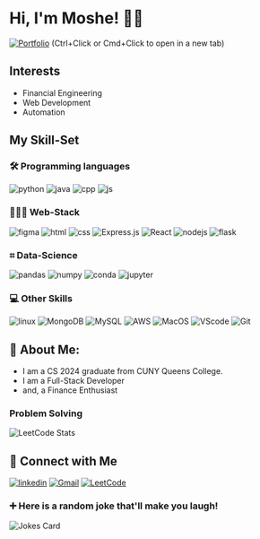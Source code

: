 # Hi, I'm Moshe! 👋🏻

[![Portfolio](https://img.shields.io/badge/🌟_My_Portfolio-FF6C37?style=for-the-badge&logo=netlify&logoColor=white)](https://roomfulmoshe.github.io/MoshePortfolio)
(Ctrl+Click or Cmd+Click to open in a new tab)

## Interests
  - Financial Engineering
  - Web Development
  - Automation

## My Skill-Set

### 🛠 Programming languages
![python](https://img.shields.io/badge/Python-FFD43B?style=for-the-badge&logo=python&logoColor=darkgreen)
![java](https://img.shields.io/badge/Java-ED8B00?style=for-the-badge&logo=openjdk&logoColor=white)
![cpp](https://img.shields.io/badge/C%2B%2B-00599C?style=for-the-badge&logo=c%2B%2B&logoColor=white)
![js](https://img.shields.io/badge/JavaScript-323330?style=for-the-badge&logo=javascript&logoColor=F7DF1E)

### 👨🏻‍💻 Web-Stack
![figma](https://img.shields.io/badge/Figma-F24E1E?style=for-the-badge&logo=figma&logoColor=white)
![html](https://img.shields.io/badge/HTML5-E34F26?style=for-the-badge&logo=html5&logoColor=white)
![css](	https://img.shields.io/badge/CSS3-1572B6?style=for-the-badge&logo=css3&logoColor=white)
![Express.js](https://img.shields.io/badge/express.js-%23404d59.svg?style=for-the-badge&logo=express&logoColor=%2361DAFB)
![React](https://img.shields.io/badge/react-%2320232a.svg?style=for-the-badge&logo=react&logoColor=%2361DAFB)
![nodejs](https://img.shields.io/badge/Node.js-339933?style=for-the-badge&logo=nodedotjs&logoColor=white)
![flask](https://img.shields.io/badge/Flask-000000?style=for-the-badge&logo=flask&logoColor=white)

### ⌗ Data-Science
![pandas](https://img.shields.io/badge/Pandas-2C2D72?style=for-the-badge&logo=pandas&logoColor=white)
![numpy](https://img.shields.io/badge/Numpy-777BB4?style=for-the-badge&logo=numpy&logoColor=white)
![conda](https://img.shields.io/badge/conda-342B029.svg?&style=for-the-badge&logo=anaconda&logoColor=white)
![jupyter](https://img.shields.io/badge/Jupyter-F37626.svg?&style=for-the-badge&logo=Jupyter&logoColor=white)

### 💻 Other Skills
![linux](	https://img.shields.io/badge/Linux-FCC624?style=for-the-badge&logo=linux&logoColor=black)
![MongoDB](https://img.shields.io/badge/MongoDB-%234ea94b.svg?style=for-the-badge&logo=mongodb&logoColor=white)
![MySQL](https://img.shields.io/badge/mysql-%2300f.svg?style=for-the-badge&logo=mysql&logoColor=white)
![AWS](https://img.shields.io/badge/Amazon_AWS-232F3E?style=for-the-badge&logo=amazon-aws&logoColor=white)
![MacOS](https://img.shields.io/badge/mac%20os-000000?style=for-the-badge&logo=apple&logoColor=white)
![VScode](https://img.shields.io/badge/Visual_Studio_Code-0078D4?style=for-the-badge&logo=visual%20studio%20code&logoColor=white)
![Git](https://img.shields.io/badge/GIT-E44C30?style=for-the-badge&logo=git&logoColor=white)
    
## 🚀 About Me:

- I am a CS 2024 graduate from CUNY Queens College.
- I am a Full-Stack Developer
- and, a Finance Enthusiast

### Problem Solving
![LeetCode Stats](https://leetcard.jacoblin.cool/mosheking?theme=light&font=Bubblegum%20Sans&ext=heatmap)



## 🔗 Connect with Me
[![linkedin](https://img.shields.io/badge/linkedin-0A66C2?style=for-the-badge&logo=linkedin&logoColor=white)](https://www.linkedin.com/in/mosheshtaygrudautomation/)
[![Gmail](https://img.shields.io/badge/Gmail-D14836?style=for-the-badge&logo=gmail&logoColor=white)](mailto:mshtaygrud@gmail.com?subject=Contact%20From%20Github)
[![LeetCode](https://img.shields.io/badge/LeetCode-000000?style=for-the-badge&logo=LeetCode&logoColor=#d16c06)](https://leetcode.com/mosheking/)
  
### ➕ Here is a random joke that'll make you laugh!
![Jokes Card](https://readme-jokes.vercel.app/api)

